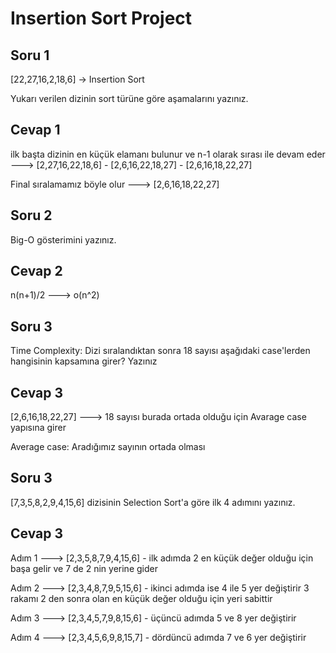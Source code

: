 <h1>Insertion Sort Project</h1>

<h2>Soru 1</h2>

[22,27,16,2,18,6] -> Insertion Sort

Yukarı verilen dizinin sort türüne göre aşamalarını yazınız.

<h2>Cevap 1</h2>

ilk başta dizinin en küçük elamanı bulunur ve n-1 olarak sırası ile devam eder ---> [2,27,16,22,18,6] - [2,6,16,22,18,27] - [2,6,16,18,22,27] 

Final sıralamamız böyle olur ---> [2,6,16,18,22,27]

<h2>Soru 2</h2>

Big-O gösterimini yazınız.

<h2>Cevap 2</h2>

n(n+1)/2 ---> o(n^2)

<h2>Soru 3</h2>

Time Complexity: Dizi sıralandıktan sonra 18 sayısı aşağıdaki case'lerden hangisinin kapsamına girer? Yazınız

<h2>Cevap 3</h2>

[2,6,16,18,22,27] ---> 18 sayısı burada ortada olduğu için Avarage case yapısına girer

Average case: Aradığımız sayının ortada olması

<h2>Soru 3</h2>

[7,3,5,8,2,9,4,15,6] dizisinin Selection Sort'a göre ilk 4 adımını yazınız.

<h2>Cevap 3</h2>

Adım 1 ---> [2,3,5,8,7,9,4,15,6] - ilk adımda 2 en küçük değer olduğu için başa gelir ve 7 de 2 nin yerine gider

Adım 2 ---> [2,3,4,8,7,9,5,15,6] - ikinci adımda ise 4 ile 5 yer değiştirir 3 rakamı 2 den sonra olan en küçük değer olduğu için yeri sabittir

Adım 3 ---> [2,3,4,5,7,9,8,15,6] - üçüncü adımda 5 ve 8 yer değiştirir

Adım 4 ---> [2,3,4,5,6,9,8,15,7] - dördüncü adımda 7 ve 6 yer değiştirir

